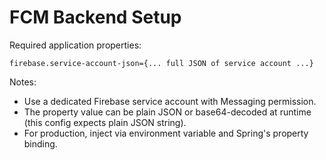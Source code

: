 # FCM Backend Setup

Required application properties:

```
firebase.service-account-json={... full JSON of service account ...}
```

Notes:
- Use a dedicated Firebase service account with Messaging permission.
- The property value can be plain JSON or base64-decoded at runtime (this config expects plain JSON string).
- For production, inject via environment variable and Spring's property binding.






